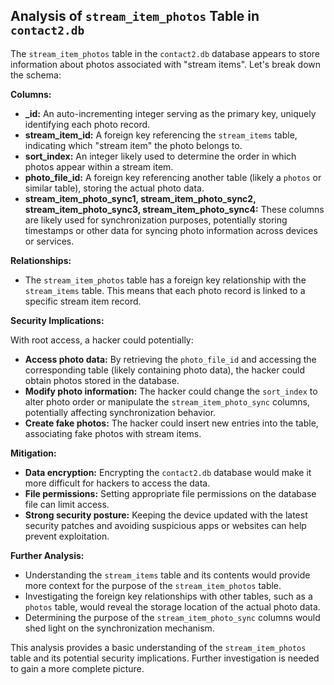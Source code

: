 ## Analysis of `stream_item_photos` Table in `contact2.db`

The `stream_item_photos` table in the `contact2.db` database appears to store information about photos associated with "stream items".  Let's break down the schema:

**Columns:**

* **_id:**  An auto-incrementing integer serving as the primary key, uniquely identifying each photo record.
* **stream_item_id:**  A foreign key referencing the `stream_items` table, indicating which "stream item" the photo belongs to.
* **sort_index:**  An integer likely used to determine the order in which photos appear within a stream item.
* **photo_file_id:**  A foreign key referencing another table (likely a `photos` or similar table), storing the actual photo data.
* **stream_item_photo_sync1, stream_item_photo_sync2, stream_item_photo_sync3, stream_item_photo_sync4:**  These columns are likely used for synchronization purposes, potentially storing timestamps or other data for syncing photo information across devices or services.

**Relationships:**

* The `stream_item_photos` table has a foreign key relationship with the `stream_items` table. This means that each photo record is linked to a specific stream item record.

**Security Implications:**

With root access, a hacker could potentially:

* **Access photo data:**  By retrieving the `photo_file_id` and accessing the corresponding table (likely containing photo data), the hacker could obtain photos stored in the database.
* **Modify photo information:**  The hacker could change the `sort_index` to alter photo order or manipulate the `stream_item_photo_sync` columns, potentially affecting synchronization behavior.
* **Create fake photos:**  The hacker could insert new entries into the table, associating fake photos with stream items.

**Mitigation:**

* **Data encryption:** Encrypting the `contact2.db` database would make it more difficult for hackers to access the data.
* **File permissions:** Setting appropriate file permissions on the database file can limit access.
* **Strong security posture:**  Keeping the device updated with the latest security patches and avoiding suspicious apps or websites can help prevent exploitation.

**Further Analysis:**

*  Understanding the `stream_items` table and its contents would provide more context for the purpose of the `stream_item_photos` table.
*  Investigating the foreign key relationships with other tables, such as a `photos` table, would reveal the storage location of the actual photo data.
*  Determining the purpose of the `stream_item_photo_sync` columns would shed light on the synchronization mechanism.

This analysis provides a basic understanding of the `stream_item_photos` table and its potential security implications.  Further investigation is needed to gain a more complete picture. 
